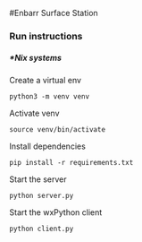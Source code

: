#Enbarr Surface Station

### Run instructions
##### *Nix systems
Create a virtual env

    python3 -m venv venv
   
Activate venv

    source venv/bin/activate

Install dependencies

    pip install -r requirements.txt

Start the server

	python server.py

Start the wxPython client

	python client.py